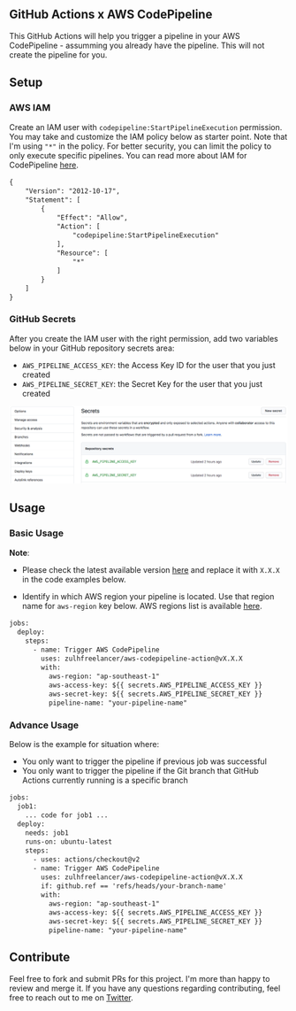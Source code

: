 ## GitHub Actions x AWS CodePipeline

This GitHub Actions will help you trigger a pipeline in your AWS CodePipeline - assumming you already have the pipeline. This will not create the pipeline for you.

## Setup

### AWS IAM

Create an IAM user with `codepipeline:StartPipelineExecution` permission. You may take and customize the IAM policy below as starter point. Note that I'm using `"*"` in the policy. For better security, you can limit the policy to only execute specific pipelines. You can read more about IAM for CodePipeline [here](https://docs.aws.amazon.com/codepipeline/latest/userguide/permissions-reference.html).

```
{
    "Version": "2012-10-17",
    "Statement": [
        {
            "Effect": "Allow",
            "Action": [
                "codepipeline:StartPipelineExecution"
            ],
            "Resource": [
                "*"
            ]
        }
    ]
}
```

### GitHub Secrets

After you create the IAM user with the right permission, add two variables below in your GitHub repository secrets area:

- `AWS_PIPELINE_ACCESS_KEY`: the Access Key ID for the user that you just created
- `AWS_PIPELINE_SECRET_KEY`: the Secret Key for the user that you just created

![](./docs/images/gh-secrets.png)

## Usage

### Basic Usage

**Note**:

- Please check the latest available version [here](https://github.com/marketplace/actions/aws-codepipeline-trigger) and replace it with `X.X.X` in the code examples below.

- Identify in which AWS region your pipeline is located. Use that region name for `aws-region` key below. AWS regions list is available [here](https://docs.aws.amazon.com/general/latest/gr/rande.html#regional-endpoints).

```
jobs:
  deploy:
    steps:
      - name: Trigger AWS CodePipeline
        uses: zulhfreelancer/aws-codepipeline-action@vX.X.X
        with:
          aws-region: "ap-southeast-1"
          aws-access-key: ${{ secrets.AWS_PIPELINE_ACCESS_KEY }}
          aws-secret-key: ${{ secrets.AWS_PIPELINE_SECRET_KEY }}
          pipeline-name: "your-pipeline-name"
```

### Advance Usage

Below is the example for situation where:

- You only want to trigger the pipeline if previous job was successful
- You only want to trigger the pipeline if the Git branch that GitHub Actions currently running is a specific branch

```
jobs:
  job1:
    ... code for job1 ...
  deploy:
    needs: job1
    runs-on: ubuntu-latest
    steps:
      - uses: actions/checkout@v2
      - name: Trigger AWS CodePipeline
        uses: zulhfreelancer/aws-codepipeline-action@vX.X.X
        if: github.ref == 'refs/heads/your-branch-name'
        with:
          aws-region: "ap-southeast-1"
          aws-access-key: ${{ secrets.AWS_PIPELINE_ACCESS_KEY }}
          aws-secret-key: ${{ secrets.AWS_PIPELINE_SECRET_KEY }}
          pipeline-name: "your-pipeline-name"
```

## Contribute

Feel free to fork and submit PRs for this project. I'm more than happy to review and merge it. If you have any questions regarding contributing, feel free to reach out to me on [Twitter](https://twitter.com/zulhhandyplast).

